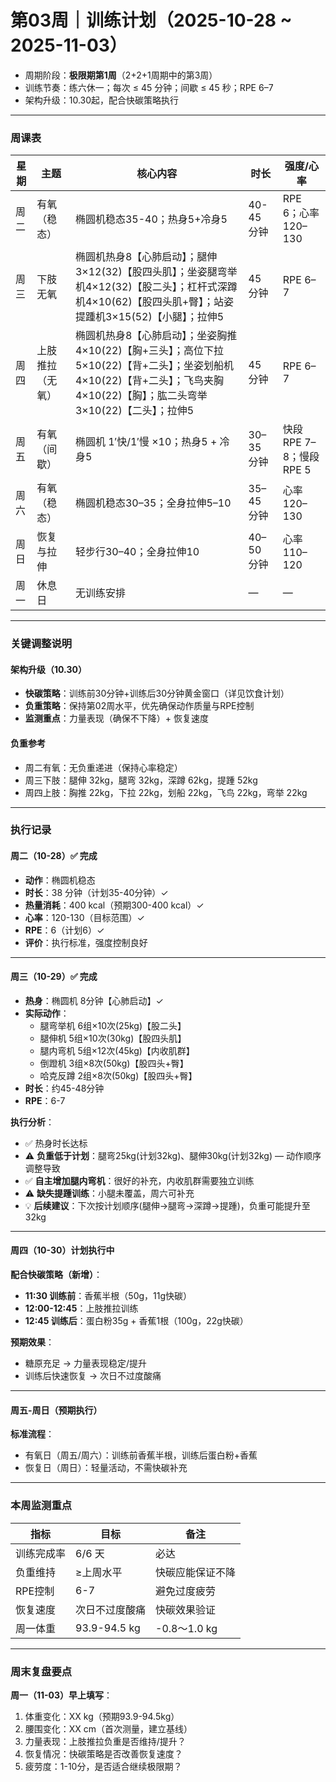 # 第03周｜训练计划（2025-10-28 ~ 2025-11-03）

- 周期阶段：**极限期第1周**（2+2+1周期中的第3周）
- 训练节奏：练六休一；每次 ≤ 45 分钟；间歇 ≤ 45 秒；RPE 6–7
- 架构升级：10.30起，配合快碳策略执行

---

### 周课表

| 星期 | 主题 | 核心内容 | 时长 | 强度/心率 |
|------|------|----------|------|-----------|
| 周二 | 有氧（稳态） | 椭圆机稳态35-40；热身5+冷身5 | 40-45 分钟 | RPE 6；心率 120–130 |
| 周三 | 下肢无氧 | 椭圆机热身8【心肺启动】；腿伸3×12(32)【股四头肌】；坐姿腿弯举机4×12(32)【股二头】；杠杆式深蹲机4×10(62)【股四头肌+臀】；站姿提踵机3×15(52)【小腿】；拉伸5 | 45 分钟 | RPE 6–7 |
| 周四 | 上肢推拉（无氧） | 椭圆机热身8【心肺启动】；坐姿胸推4×10(22)【胸+三头】；高位下拉5×10(22)【背+二头】；坐姿划船机4×10(22)【背+二头】；飞鸟夹胸4×10(22)【胸】；肱二头弯举3×10(22)【二头】；拉伸5 | 45 分钟 | RPE 6–7 |
| 周五 | 有氧（间歇） | 椭圆机 1′快/1′慢 ×10；热身5 + 冷身5 | 30–35 分钟 | 快段RPE 7–8；慢段RPE 5 |
| 周六 | 有氧（稳态） | 椭圆机稳态30–35；全身拉伸5–10 | 35–45 分钟 | 心率 120–130 |
| 周日 | 恢复与拉伸 | 轻步行30–40；全身拉伸10 | 40–50 分钟 | 心率 110–120 |
| 周一 | 休息日 | 无训练安排 | — | — |

---

### 关键调整说明

#### **架构升级（10.30）**
- **快碳策略**：训练前30分钟+训练后30分钟黄金窗口（详见饮食计划）
- **负重策略**：保持第02周水平，优先确保动作质量与RPE控制
- **监测重点**：力量表现（确保不下降）+ 恢复速度

#### **负重参考**
- 周二有氧：无负重递进（保持心率稳定）
- 周三下肢：腿伸 32kg，腿弯 32kg，深蹲 62kg，提踵 52kg
- 周四上肢：胸推 22kg，下拉 22kg，划船 22kg，飞鸟 22kg，弯举 22kg

---

### 执行记录

#### **周二（10-28）✅ 完成**

- **动作**：椭圆机稳态
- **时长**：38 分钟（计划35-40分钟）✓
- **热量消耗**：400 kcal（预期300-400 kcal）✓
- **心率**：120-130（目标范围）✓
- **RPE**：6（计划6）✓
- **评价**：执行标准，强度控制良好

---

#### **周三（10-29）✅ 完成**

- **热身**：椭圆机 8分钟【心肺启动】✓
- **实际动作**：
  - 腿弯举机 6组×10次(25kg)【股二头】
  - 腿伸机 5组×10次(30kg)【股四头肌】
  - 腿内弯机 5组×12次(45kg)【内收肌群】
  - 倒蹬机 3组×8次(50kg)【股四头+臀】
  - 哈克反蹲 2组×8次(50kg)【股四头+臀】
- **时长**：约45-48分钟
- **RPE**：6-7

**执行分析**：
- ✅ 热身时长达标
- ⚠️ **负重低于计划**：腿弯25kg(计划32kg)、腿伸30kg(计划32kg) — 动作顺序调整导致
- ✅ **自主增加腿内弯机**：很好的补充，内收肌群需要独立训练
- ⚠️ **缺失提踵训练**：小腿未覆盖，周六可补充
- 💡 **后续建议**：下次按计划顺序(腿伸→腿弯→深蹲→提踵)，负重可能提升至32kg

---

#### **周四（10-30）计划执行中**

**配合快碳策略（新增）**：
- **11:30 训练前**：香蕉半根（50g，11g快碳）
- **12:00-12:45**：上肢推拉训练
- **12:45 训练后**：蛋白粉35g + 香蕉1根（100g，22g快碳）

**预期效果**：
- 糖原充足 → 力量表现稳定/提升
- 训练后快速恢复 → 次日不过度酸痛

---

#### **周五-周日（预期执行）**

**标准流程**：
- 有氧日（周五/周六）：训练前香蕉半根，训练后蛋白粉+香蕉
- 恢复日（周日）：轻量活动，不需快碳补充

---

### 本周监测重点

| 指标 | 目标 | 备注 |
|------|------|------|
| 训练完成率 | 6/6 天 | 必达 |
| 负重维持 | ≥上周水平 | 快碳应能保证不降 |
| RPE控制 | 6-7 | 避免过度疲劳 |
| 恢复速度 | 次日不过度酸痛 | 快碳效果验证 |
| 周一体重 | 93.9-94.5 kg | -0.8～1.0 kg |

---

### 周末复盘要点

**周一（11-03）早上填写**：
1. 体重变化：XX kg（预期93.9-94.5kg）
2. 腰围变化：XX cm（首次测量，建立基线）
3. 力量表现：上肢推拉负重是否维持/提升？
4. 恢复情况：快碳策略是否改善恢复速度？
5. 疲劳度：1-10分，是否适合继续极限期？
